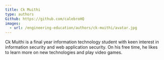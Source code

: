 ```yaml
---
title: Ck Muithi
type: authors
Github: https://github.com/calebroHQ
images:
  - url: /engineering-education/authors/ck-muithi/avatar.jpg 
---
```

Ck Muithi is a final year information technology student with keen interest in information security and web application security. On his free time, he likes to learn more on new technologies and play video games.
